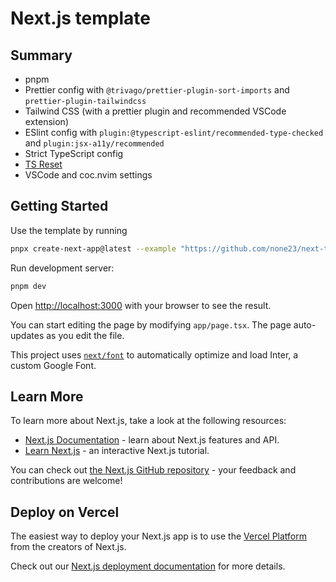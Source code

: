 # Next.js template

## Summary

- pnpm
- Prettier config with `@trivago/prettier-plugin-sort-imports` and `prettier-plugin-tailwindcss`
- Tailwind CSS (with a prettier plugin and recommended VSCode extension)
- ESlint config with `plugin:@typescript-eslint/recommended-type-checked` and `plugin:jsx-a11y/recommended`
- Strict TypeScript config
- [TS Reset](https://github.com/mattpocock/ts-reset)
- VSCode and coc.nvim settings

## Getting Started

Use the template by running

```bash
pnpx create-next-app@latest --example "https://github.com/none23/next-template" [project-name]
```

Run development server:

```bash
pnpm dev
```

Open [http://localhost:3000](http://localhost:3000) with your browser to see the result.

You can start editing the page by modifying `app/page.tsx`. The page auto-updates as you edit the file.

This project uses [`next/font`](https://nextjs.org/docs/basic-features/font-optimization) to automatically optimize and load Inter, a custom Google Font.

## Learn More

To learn more about Next.js, take a look at the following resources:

- [Next.js Documentation](https://nextjs.org/docs) - learn about Next.js features and API.
- [Learn Next.js](https://nextjs.org/learn) - an interactive Next.js tutorial.

You can check out [the Next.js GitHub repository](https://github.com/vercel/next.js/) - your feedback and contributions are welcome!

## Deploy on Vercel

The easiest way to deploy your Next.js app is to use the [Vercel Platform](https://vercel.com/new?utm_medium=default-template&filter=next.js&utm_source=create-next-app&utm_campaign=create-next-app-readme) from the creators of Next.js.

Check out our [Next.js deployment documentation](https://nextjs.org/docs/deployment) for more details.
